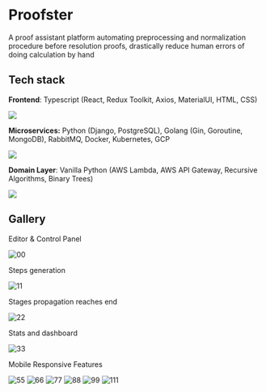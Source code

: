 # Proofster
A proof assistant platform automating preprocessing and normalization procedure before resolution proofs, drastically reduce human errors of doing calculation by hand

## Tech stack
<strong>Frontend</strong>: Typescript (React, Redux Toolkit, Axios, MaterialUI, HTML, CSS)

<p align="left">
  <a href="https://skillicons.dev">
    <img src="https://skillicons.dev/icons?i=ts,react,redux,materialui" />
  </a>
</p>

<strong>Microservices:</strong> Python (Django, PostgreSQL), Golang (Gin, Goroutine, MongoDB), RabbitMQ, Docker, Kubernetes, GCP

<p align="left">
  <a href="https://skillicons.dev">
    <img src="https://skillicons.dev/icons?i=python,django,postgres,go,mongodb,rabbitmq,docker,kubernetes,gcp" />
  </a>
</p>

<strong>Domain Layer</strong>: Vanilla Python (AWS Lambda, AWS API Gateway, Recursive Algorithms, Binary Trees)

<p align="left">
  <a href="https://skillicons.dev">
    <img src="https://skillicons.dev/icons?i=python,aws" />
  </a>
</p>

## Gallery
Editor & Control Panel

![00](https://user-images.githubusercontent.com/58012125/226516883-ba7358c6-17ae-47cb-8cd1-b7d36655db32.jpg)

Steps generation

![11](https://user-images.githubusercontent.com/58012125/226516893-9d4bec00-2f58-481e-a328-1f0efcb4170b.jpg)

Stages propagation reaches end

![22](https://user-images.githubusercontent.com/58012125/226516930-916f48ef-c623-4bad-a4d4-989b8e33ddb5.jpg)

Stats and dashboard

![33](https://user-images.githubusercontent.com/58012125/226516936-a997ea03-5692-4313-9bb0-9e841dac81cb.jpg)

Mobile Responsive Features

![55](https://user-images.githubusercontent.com/58012125/226523114-6f7905b9-bde1-4c33-8217-28e34297e807.jpg)
![66](https://user-images.githubusercontent.com/58012125/226524327-cff66f81-10ed-441a-8684-d65aa1a5a273.jpg)
![77](https://user-images.githubusercontent.com/58012125/226530368-ed1e7ab8-148b-4ced-a601-62119527369e.jpg)
![88](https://user-images.githubusercontent.com/58012125/226530376-822231c8-27f6-4efc-8e64-3d0b16302f26.jpg)
![99](https://user-images.githubusercontent.com/58012125/226524374-1519ade1-9560-4ce7-9eb5-b3caa24f5a50.jpg)
![111](https://user-images.githubusercontent.com/58012125/226524387-96320a94-ab4b-42c1-8b86-1943e09d5384.jpg)



